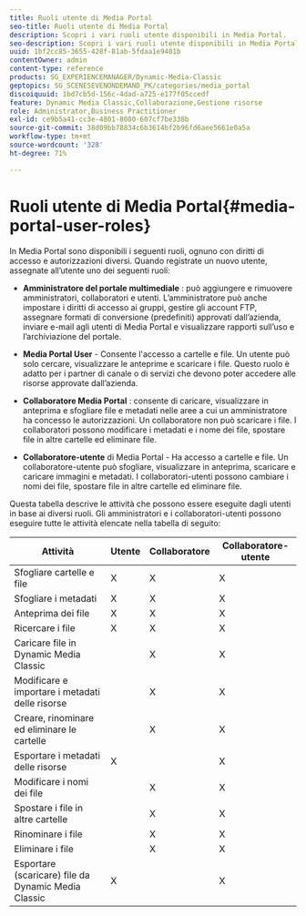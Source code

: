 ```yaml
---
title: Ruoli utente di Media Portal
seo-title: Ruoli utente di Media Portal
description: Scopri i vari ruoli utente disponibili in Media Portal.
seo-description: Scopri i vari ruoli utente disponibili in Media Portal.
uuid: 1bf2cc85-3655-428f-81ab-5fdaa1e9401b
contentOwner: admin
content-type: reference
products: SG_EXPERIENCEMANAGER/Dynamic-Media-Classic
geptopics: SG_SCENESEVENONDEMAND_PK/categories/media_portal
discoiquuid: 1bd7cb5d-156c-4dad-a725-e177f05ccedf
feature: Dynamic Media Classic,Collaborazione,Gestione risorse
role: Administrator,Business Practitioner
exl-id: ce9b5a41-cc3e-4801-8080-607cf7be338b
source-git-commit: 38d09bb78834c6b3614bf2b96fd6aee5661e0a5a
workflow-type: tm+mt
source-wordcount: '328'
ht-degree: 71%

---
```


# Ruoli utente di Media Portal{#media-portal-user-roles}

In Media Portal sono disponibili i seguenti ruoli, ognuno con diritti di accesso e autorizzazioni diversi. Quando registrate un nuovo utente, assegnate all’utente uno dei seguenti ruoli:

* **Amministratore del portale multimediale** : può aggiungere e rimuovere amministratori, collaboratori e utenti. L’amministratore può anche impostare i diritti di accesso ai gruppi, gestire gli account FTP, assegnare formati di conversione (predefiniti) approvati dall’azienda, inviare e-mail agli utenti di Media Portal e visualizzare rapporti sull’uso e l’archiviazione del portale.

* **Media Portal User**  - Consente l&#39;accesso a cartelle e file. Un utente può solo cercare, visualizzare le anteprime e scaricare i file. Questo ruolo è adatto per i partner di canale o di servizi che devono poter accedere alle risorse approvate dall’azienda.

* **Collaboratore Media Portal** : consente di caricare, visualizzare in anteprima e sfogliare file e metadati nelle aree a cui un amministratore ha concesso le autorizzazioni. Un collaboratore non può scaricare i file. I collaboratori possono modificare i metadati e i nome dei file, spostare file in altre cartelle ed eliminare file.

* **Collaboratore-utente**  di Media Portal - Ha accesso a cartelle e file. Un collaboratore-utente può sfogliare, visualizzare in anteprima, scaricare e caricare immagini e metadati. I collaboratori-utenti possono cambiare i nomi dei file, spostare file in altre cartelle ed eliminare file.

Questa tabella descrive le attività che possono essere eseguite dagli utenti in base ai diversi ruoli. Gli amministratori e i collaboratori-utenti possono eseguire tutte le attività elencate nella tabella di seguito:

| Attività | Utente | Collaboratore | Collaboratore-utente |
|--- |--- |--- |--- |
| Sfogliare cartelle e file | X | X | X |
| Sfogliare i metadati | X | X | X |
| Anteprima dei file | X | X | X |
| Ricercare i file | X | X | X |
| Caricare file in Dynamic Media Classic |  | X | X |
| Modificare e importare i metadati delle risorse |  | X | X |
| Creare, rinominare ed eliminare le cartelle |  | X | X |
| Esportare i metadati delle risorse | X |  | X |
| Modificare i nomi dei file |  | X | X |
| Spostare i file in altre cartelle |  | X | X |
| Rinominare i file |  | X | X |
| Eliminare i file |  | X | X |
| Esportare (scaricare) file da Dynamic Media Classic | X |  | X |
